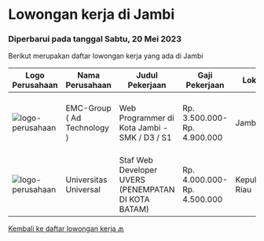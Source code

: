 
  # Lowongan kerja di Jambi

  ### Diperbarui pada tanggal Sabtu, 20 Mei 2023

  Berikut merupakan daftar lowongan kerja yang ada di Jambi

  |Logo Perusahaan | Nama Perusahaan | Judul Pekerjaan | Gaji Pekerjaan | Lokasi | Deskripsi | Tanggal diunggah | Pranala |
  | -------------- | --------------- | --------------- | --------- | --------- | -------------- | ------- | ----------- |
  |![logo-perusahaan](https://image-service-cdn.seek.com.au/4e164fe57ff56ea2ddca0c17d9c4fb09ad235f22/ee4dce1061f3f616224767ad58cb2fc751b8d2dc)|EMC-Group ( Ad Technology )|Web Programmer di Kota Jambi - SMK / D3 / S1|Rp. 3.500.000-Rp. 4.900.000|Jambi|Peluang Kerja Programmer JAMBIuntuk SMK / D3 / S1 Software Engineer. Menguasai PHP / Python / SQL / HTML CSS ( UX ) Menguasai Mobile Programming (...|Sabtu, 29 April 2023|https://www.jobstreet.co.id/id/job/web-programmer-di-kota-jambi-smk-d3-s1-4311790?token=0~33cf2ec2-50e9-4188-b1c4-a68eb88221d5&sectionRank=1&jobId=jobstreet-id-job-4311790|
|![logo-perusahaan](https://image-service-cdn.seek.com.au/872a4f5f67ec54088d1d3b199ea228bef1b40ae9/ee4dce1061f3f616224767ad58cb2fc751b8d2dc)|Universitas Universal|Staf Web Developer UVERS (PENEMPATAN DI KOTA BATAM)|Rp. 4.000.000-Rp. 4.500.000|Kepulauan Riau|-Minimal Lulusan S1 Bidang Ilmu Komputer/ Pemrograman-Menguasai konsep web dasar (PHP,HTML,JavaScript,Jquery,etc)-Menguasai framework Laravel dan...|Kamis, 27 April 2023|https://www.jobstreet.co.id/id/job/staf-web-developer-uvers-penempatan-di-kota-batam-4309951?token=0~33cf2ec2-50e9-4188-b1c4-a68eb88221d5&sectionRank=2&jobId=jobstreet-id-job-4309951|


  [Kembali ke daftar lowongan kerja 🔙](../README.md#daftar-lowongan-kerja)
  